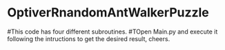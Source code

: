 # OptiverRnandomAntWalkerPuzzle
#This code has four different subroutines.
#TOpen Main.py and execute it following the intructions to get the desired result, cheers.
